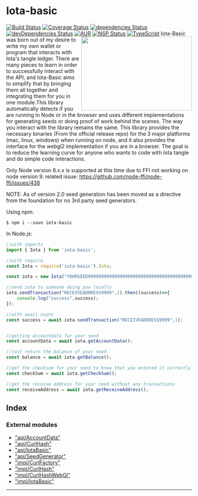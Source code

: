 




# Iota-basic
[![Build Status](https://travis-ci.org/thedewpoint/iotauth.svg?branch=master)](https://travis-ci.org/thedewpoint/iota-basic.svg?branch=master)
[![Coverage Status](https://coveralls.io/repos/github/thedewpoint/iota-basic/badge.svg?branch=master&service=github)](https://coveralls.io/github/thedewpoint/iota-basic?branch=master)
[![dependencies Status](https://david-dm.org/thedewpoint/iota-basic/status.svg)](https://david-dm.org/thedewpoint/iota-basic)  [![devDependencies Status](https://david-dm.org/thedewpoint/iota-basic/dev-status.svg)](https://david-dm.org/thedewpoint/iota-basic?type=dev) 
[![AUR](https://img.shields.io/aur/license/yaourt.svg)]()
[![NSP Status](https://nodesecurity.io/orgs/iota-basic/projects/3e32075b-34e3-4847-a495-e5d5e70a3022/badge)](https://nodesecurity.io/orgs/iota-basic/projects/3e32075b-34e3-4847-a495-e5d5e70a3022)
[![TypeScript](https://badges.frapsoft.com/typescript/code/typescript.svg?v=101)](https://github.com/ellerbrock/typescript-badges/)
<img align="right" height="200" width="300" src="https://raw.githubusercontent.com/thedewpoint/iota-basic/master/iota-basic.png">
Iota-Basic was born out of my desire to write my own wallet or program that interacts with Iota's tangle ledger.
There are many pieces to learn in order to successfully interact with the API, and Iota-Basic aims to simplify that by bringing them all together and integrating them for you in one module.This library automatically detects if you are running in Node or in the browser and uses different implementations for generating seeds or doing proof of work behind the scenes. The way you interact with the library remains the same. This library provides the necessary binaries  (From the official release repo)  for the 3 major platforms (mac, linux, windows) when running on node, and it also provides the interface for the webgl2 implementation if you are in a browser. The goal is to reduce the learning curve for anyone who wants to code with Iota tangle and do simple code interactions.

Only Node version 8.x.x is supported at this time due to FFI not working on node version 9.
related issue: https://github.com/node-ffi/node-ffi/issues/438

NOTE: As of version 2.0 seed generation has been moved as a directive from the foundation for no 3rd party seed generators. 

Using npm:
```shell
$ npm i --save iota-basic
```

In Node.js:
```js
//with imports
import { Iota } from 'iota-basic';

//with require
const Iota = require('iota-basic').Iota;

const iota = new Iota("YOURSEED9999999999999999999999999999999999999999999999999999999999999");

//send iota to someone doing pow locally
iota.sendTransaction("RECEIVEADDRESS9999",1).then((success)=>{
    console.log("success",success);
});

//with await async
const success = await iota.sendTransaction("RECEIVEADDRESS9999",1);


//getting accountdata for your seed
const accountData = await iota.getAccountData();

//just return the balance of your seed
const balance = await iota.getBalance();

//get the checksum for your seed to know that you entered it correctly
const checkSum = await iota.getCheckSum();

//get the receive address for your seed without any transactions
const receiveAddress = await iota.getReceiveAddress();

```

## Index

### External modules

* ["api/AccountData"](modules/_api_accountdata_.md)
* ["api/CurlHash"](modules/_api_curlhash_.md)
* ["api/IotaBasic"](modules/_api_iotabasic_.md)
* ["api/SeedGenerator"](modules/_api_seedgenerator_.md)
* ["impl/CurlFactory"](modules/_impl_curlfactory_.md)
* ["impl/CurlHash"](modules/_impl_curlhash_.md)
* ["impl/CurlHashWebGl"](modules/_impl_curlhashwebgl_.md)
* ["impl/IotaBasic"](modules/_impl_iotabasic_.md)




---
